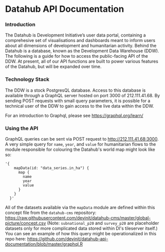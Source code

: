 # Datahub API Documentation

### Introduction

The Datahub is Development Initiative’s user data portal, containing a comprehesive set of visualisations and dashboards meant to inform users about all dimensions of development and humanitarian activity. Behind the Datahub is a database, known as the Development Data Warehouse (DDW). The following is a guide for how to access the public-facing API of the DDW. At present, all of our API functions are built to power various features of the Datahub, but will be expanded over time.

### Technology Stack

The DDW is a stock PostgresQL database. Access to this database is available through a GraphQL server hosted on port 3000 of 212.111.41.68. By sending POST requests with small query parameters, it is possible for a technical user of the DDW to gain access to the live data within the DDW.

For an introduction to Graphql, please see https://graphql.org/learn/


### Using the API

GraphQL queries can be sent via POST request to http://212.111.41.68:3000. A very simple query for `name`, `year`, and `value` for humanitarian flows to the module responsible for colouring the Datahub's world map might look like so:

```
'{
    mapData(id: "data_series.in_ha") {
      map {
        name
        year
        value
      }
    }
  }'
```

All of the datasets available via the `mapData` module are defined within this concept file from the `datahub-cms` repository: https://raw.githubusercontent.com/devinit/datahub-cms/master/global-picture/concept.csv (Note: `subnational_p20` and `survey_p20` are placeholder datasets only for more complicated data stored within DI's tileserver itself.) You can see an example of how this query might be operationalized in this repo here: https://github.com/devinit/datahub-api-documentation/blob/master/graphql.R
